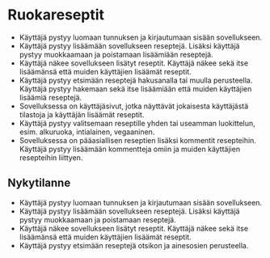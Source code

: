 # Ruokareseptit

- Käyttäjä pystyy luomaan tunnuksen ja kirjautumaan sisään sovellukseen.
- Käyttäjä pystyy lisäämään sovellukseen reseptejä. Lisäksi käyttäjä pystyy muokkaamaan ja poistamaan lisäämiään reseptejä.
- Käyttäjä näkee sovellukseen lisätyt reseptit. Käyttäjä näkee sekä itse lisäämänsä että muiden käyttäjien lisäämät reseptit.
- Käyttäjä pystyy etsimään reseptejä hakusanalla tai muulla perusteella. Käyttäjä pystyy hakemaan sekä itse lisäämiään että muiden käyttäjien lisäämiä reseptejä.
- Sovelluksessa on käyttäjäsivut, jotka näyttävät jokaisesta käyttäjästä tilastoja ja käyttäjän lisäämät reseptit.
- Käyttäjä pystyy valitsemaan reseptille yhden tai useamman luokittelun, esim. alkuruoka, intialainen, vegaaninen. 
- Sovelluksessa on pääasiallisen reseptien lisäksi kommentit resepteihin. Käyttäjä pystyy lisäämään kommentteja omiin ja muiden käyttäjien resepteihin liittyen.

## Nykytilanne
- Käyttäjä pystyy luomaan tunnuksen ja kirjautumaan sisään sovellukseen.
- Käyttäjä pystyy lisäämään sovellukseen reseptejä. Lisäksi käyttäjä pystyy muokkaamaan ja poistamaan reseptejä.
- Käyttäjä näkee sovellukseen lisätyt reseptit. Käyttäjä näkee sekä itse lisäämänsä että muiden käyttäjien lisäämät reseptit.
- Käyttäjä pystyy etsimään reseptejä otsikon ja ainesosien perusteella.
